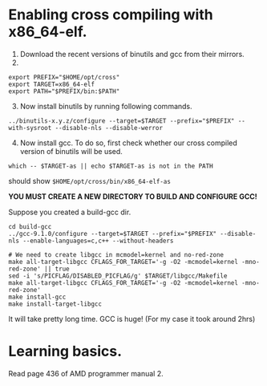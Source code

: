 # Enabling cross compiling with x86_64-elf.

1. Download the recent versions of binutils and gcc from their mirrors.
2.
```
export PREFIX="$HOME/opt/cross"
export TARGET=x86_64-elf
export PATH="$PREFIX/bin:$PATH"
```

3. Now install binutils by running following commands.

```
../binutils-x.y.z/configure --target=$TARGET --prefix="$PREFIX" --with-sysroot --disable-nls --disable-werror
```

4. Now install gcc. To do so, first check whether our cross compiled version of
binutils will be used.

```
which -- $TARGET-as || echo $TARGET-as is not in the PATH
```

should show `$HOME/opt/cross/bin/x86_64-elf-as`

**YOU MUST CREATE A NEW DIRECTORY TO BUILD AND CONFIGURE GCC!**

Suppose you created a build-gcc dir.

```
cd build-gcc
../gcc-9.1.0/configure --target=$TARGET --prefix="$PREFIX" --disable-nls --enable-languages=c,c++ --without-headers

# We need to create libgcc in mcmodel=kernel and no-red-zone
make all-target-libgcc CFLAGS_FOR_TARGET='-g -O2 -mcmodel=kernel -mno-red-zone' || true
sed -i 's/PICFLAG/DISABLED_PICFLAG/g' $TARGET/libgcc/Makefile
make all-target-libgcc CFLAGS_FOR_TARGET='-g -O2 -mcmodel=kernel -mno-red-zone'
make install-gcc
make install-target-libgcc
```

It will take pretty long time. GCC is huge! (For my case it took around 2hrs)

# Learning basics.

Read page 436 of AMD programmer manual 2.






